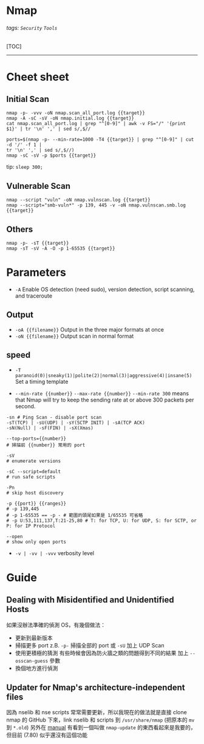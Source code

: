 # Nmap
###### tags: `Security` `Tools`
[TOC]

---

# Cheet sheet
## Initial Scan
```SHELL
nmap -p- -vvv -oN nmap.scan_all_port.log {{target}}
nmap -A -sC -sV -oN nmap.initial.log {{target}}
cat nmap.scan_all_port.log | grep "^[0-9]" | awk -v FS="/" '{print $1}' | tr '\n' ',' | sed s/,$//
```
```SHELL
ports=$(nmap -p- --min-rate=1000 -T4 {{target}} | grep "^[0-9]" | cut -d '/' -f 1 |
tr '\n' ',' | sed s/,$//)
nmap -sC -sV -p $ports {{target}}
```
tip: `sleep 300;`
## Vulnerable Scan
```SHELL
nmap --script "vuln" -oN nmap.vulnscan.log {{target}}
nmap --script="smb-vuln*" -p 139, 445 -v -oN nmap.vulnscan.smb.log {{target}}
```

## Others
```SHELL
nmap -p- -sT {{target}}
nmap -sT -sV -A -O -p 1-65535 {{target}}
```
# Parameters
* `-A`
Enable OS detection (need sudo), version detection, script scanning, and traceroute

## Output
* `-oA {{filename}}`
Output in the three major formats at once
* `-oN {{filename}}`
Output scan in normal format

## speed
* `-T paranoid(0)|sneaky(1)|polite(2)|normal(3)|aggressive(4)|insane(5)`
Set a timing template

* `--min-rate {{number}}` `--max-rate {{number}}`
`--min-rate 300` means that Nmap will try to keep the sending rate at or above 300 packets per second.

```SHELL
-sn # Ping Scan - disable port scan
-sT(TCP) | -sU(UDP) | -sY(SCTP INIT) | -sA(TCP ACK)
-sN(Null) | -sF(FIN) | -sX(Xmas)

--top-ports={{number}}
# 掃描前 {{number}} 常用的 port

-sV 
# enumerate versions

-sC --script=default 
# run safe scripts

-Pn 
# skip host discovery

-p {{port}} {{ranges}}
# -p 139,445
# -p 1-65535 == -p - # 範圍的頭尾如果是 1/65535 可省略
# -p U:53,111,137,T:21-25,80 # T: for TCP, U: for UDP, S: for SCTP, or P: for IP Protocol

--open 
# show only open ports
```


* `-v | -vv | -vvv`
verbosity level

# Guide
## Dealing with Misidentified and Unidentified Hosts
如果沒辦法準確的偵測 OS，有幾個做法：
* 更新到最新版本
* 掃描更多 port
    z.B. `-p-` 掃描全部的 port 或 `-sU` 加上 UDP Scan
* 使用更積極的猜測
    有些時候會因為防火牆之類的問題得到不同的結果 加上 `--osscan-guess` 參數
* 換個地方進行偵測

## Updater for Nmap's architecture-independent files
因為 nselib 和 nse scripts 常常需要更新，所以我現在的做法就是直接 clone nmap 的 GitHub 下來，link nselib 和 scripts 到 `/usr/share/nmap` (把原本的 `mv` 到 `*.old`) 
另外在 [manual](http://man7.org/linux/man-pages/man1/nmap-update.1.html) 有看到一個叫做 `nmap-update` 的東西看起來是我要的，但目前 (7.80) 似乎還沒有這個功能